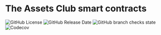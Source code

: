 # The Assets Club smart contracts

![GitHub License](https://img.shields.io/github/license/assets-club/smart-contracts?style=for-the-badge)
![GitHub Release Date](https://img.shields.io/github/release-date/assets-club/smart-contracts?style=for-the-badge)
![GitHub branch checks state](https://img.shields.io/github/checks-status/assets-club/smart-contracts/main?style=for-the-badge)
![Codecov](https://img.shields.io/codecov/c/gh/assets-club/smart-contracts?style=for-the-badge&token=oW4DQ9MuUh)
